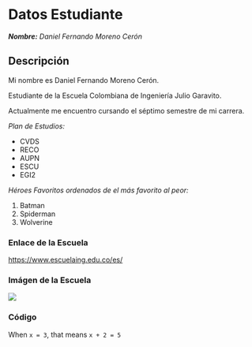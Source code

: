 # Datos Estudiante

**_Nombre:_** _Daniel Fernando Moreno Cerón_

## Descripción

Mi nombre es Daniel Fernando Moreno Cerón.

Estudiante de la Escuela Colombiana de Ingeniería Julio Garavito.

Actualmente me encuentro cursando el séptimo semestre de mi carrera.

_Plan de Estudios:_

* CVDS
* RECO
* AUPN
* ESCU
* EGI2

_Héroes Favoritos ordenados de el más favorito al peor:_

1. Batman
2. Spiderman
3. Wolverine

### Enlace de la Escuela

<https://www.escuelaing.edu.co/es/>

### Imágen de la Escuela 

![](https://upload.wikimedia.org/wikipedia/commons/0/0f/Logo_de_la_Escuela_Colombiana_de_Ingenier%C3%ADa.svg)

### Código

When `x = 3`, that means `x + 2 = 5`



